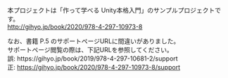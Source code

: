本プロジェクトは「作って学べる Unity本格入門」のサンプルプロジェクトです。  
http://gihyo.jp/book/2020/978-4-297-10973-8  
  
なお、書籍 P.5 のサポートページURLに間違いがありました。  
サポートページ閲覧の際は、下記URLを参照してください。  
誤: https\://gihyo.jp/book/2019/978-4-297-10681-2/support  
正: https://gihyo.jp/book/2020/978-4-297-10973-8/support  
